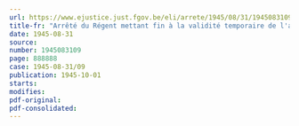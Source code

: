 ```yaml
---
url: https://www.ejustice.just.fgov.be/eli/arrete/1945/08/31/1945083109/justel
title-fr: "Arrêté du Régent mettant fin à la validité temporaire de l'arrêté du 8 juillet 1941 sur la police du roulage et de la circulation"
date: 1945-08-31
source:
number: 1945083109
page: 888888
case: 1945-08-31/09
publication: 1945-10-01
starts:
modifies:
pdf-original:
pdf-consolidated:
---
```


